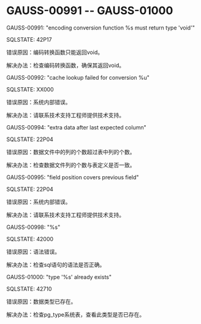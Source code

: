 # GAUSS-00991 -- GAUSS-01000

GAUSS-00991: "encoding conversion function %s must return type 'void'"

SQLSTATE: 42P17

错误原因：编码转换函数只能返回void。

解决办法：检查编码转换函数，确保其返回void。

GAUSS-00992: "cache lookup failed for conversion %u"

SQLSTATE: XX000

错误原因：系统内部错误。

解决办法：请联系技术支持工程师提供技术支持。

GAUSS-00994: "extra data after last expected column"

SQLSTATE: 22P04

错误原因：数据文件中的列的个数超过表中列的个数。

解决办法：检查数据文件列的个数与表定义是否一致。

GAUSS-00995: "field position covers previous field"

SQLSTATE: 22P04

错误原因：系统内部错误。

解决办法：请联系技术支持工程师提供技术支持。

GAUSS-00998: "%s"

SQLSTATE: 42000

错误原因：语法错误。

解决办法：检查sql语句的语法是否正确。

GAUSS-01000: "type '%s' already exists"

SQLSTATE: 42710

错误原因：数据类型已存在。

解决办法：检查pg\_type系统表，查看此类型是否已存在。

